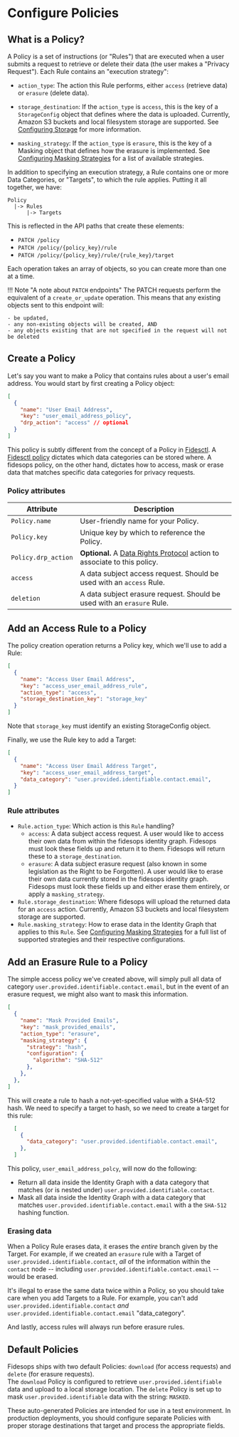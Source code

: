 # Configure Policies

## What is a Policy?

A Policy is a set of instructions (or "Rules") that are executed when a user submits a request to retrieve or delete their data (the user makes a "Privacy Request"). Each Rule contains an "execution strategy":

* `action_type`: The action this Rule performs, either `access` (retrieve data) or `erasure` (delete data).

* `storage_destination`: If the `action_type` is `access`, this is the key of a `StorageConfig` object that defines where the data is uploaded.  Currently, Amazon S3 buckets and local filesystem storage are supported. See [Configuring Storage](storage.md) for more information.

* `masking_strategy`: If the `action_type` is `erasure`, this is the key of a Masking object that defines how the erasure is implemented. See [Configuring Masking Strategies](masking_strategies.md) for a list of available strategies. 

In addition to specifying an execution strategy, a Rule contains one or more Data Categories, or "Targets", to which the rule applies. Putting it all together, we have:
```
Policy
  |-> Rules
      |-> Targets
```

This is reflected in the API paths that create these elements:

* `PATCH /policy`
* `PATCH /policy/{policy_key}/rule`
* `PATCH /policy/{policy_key}/rule/{rule_key}/target`

Each operation takes an array of objects, so you can create more than one at a time. 

!!! Note "A note about `PATCH` endpoints"
    The PATCH requests perform the equivalent of a `create_or_update` operation. This means that any existing objects sent to this endpoint will:

    - be updated,
    - any non-existing objects will be created, AND
    - any objects existing that are not specified in the request will not be deleted


## Create a Policy

Let's say you want to make a Policy that contains rules about a user's email address. You would start by first creating a Policy object:

```json title="<code>PATCH /api/v1/policy</code>"
[
  {
    "name": "User Email Address",
    "key": "user_email_address_policy",
    "drp_action": "access" // optional
  }
]
```
This policy is subtly different from the concept of a Policy in [Fidesctl](https://github.com/ethyca/fides). A [Fidesctl policy](https://ethyca.github.io/fides/language/resources/policy/) dictates which data categories can be stored where. A fidesops policy, on the other hand, dictates how to access, mask or erase data that matches specific data categories for privacy requests.

### Policy attributes
| Attribute | Description |
|---|---|
| `Policy.name` | User-friendly name for your Policy. |
| `Policy.key` | Unique key by which to reference the Policy. |
| `Policy.drp_action` | <b>Optional.</b> A [Data Rights Protocol](./data_rights_protocol.md) action to associate to this policy. |
| `access` | A data subject access request. Should be used with an `access` Rule. |
| `deletion` | A data subject erasure request. Should be used with an `erasure` Rule. |

## Add an Access Rule to a Policy
The policy creation operation returns a Policy key, which we'll use to add a Rule:

```json title="<code>PATCH /api/v1/policy/{policy_key}/rule</code>"
[
  {
    "name": "Access User Email Address",
    "key": "access_user_email_address_rule",
    "action_type": "access",
    "storage_destination_key": "storage_key"
  }
]
```

Note that `storage_key` must identify an existing StorageConfig object.

Finally, we use the Rule key to add a Target:

```json title="<code>PATCH /api/v1/policy/{policy_key}/rule/{rule_key}/target</code>"
[
  {
    "name": "Access User Email Address Target",
    "key": "access_user_email_address_target",
    "data_category": "user.provided.identifiable.contact.email",
  }
]
```

### Rule attributes
- `Rule.action_type`: Which action is this `Rule` handling?
  - `access`: A data subject access request. A user would like to access their own data from within the fidesops identity graph. Fidesops must look these fields up and return it to them. Fidesops will return these to a `storage_destination`.
  - `erasure`: A data subject erasure request (also known in some legislation as the Right to be Forgotten). A user would like to erase their own data currently stored in the fidesops identity graph. Fidesops must look these fields up and either erase them entirely, or apply a `masking_strategy`.
- `Rule.storage_destination`: Where fidesops will upload the returned data for an `access` action. Currently, Amazon S3 buckets and local filesystem storage are supported.
- `Rule.masking_strategy`: How to erase data in the Identity Graph that applies to this `Rule`. See [Configuring Masking Strategies](masking_strategies.md) for a full list of supported strategies and their respective configurations.

## Add an Erasure Rule to a Policy
The simple access policy we've created above, will simply pull all data of category `user.provided.identifiable.contact.email`, but in the event of an erasure request, we might also want to mask this information. 

```json title="<code>PATCH /api/v1/policy/{policy_key}/rule</code>"
[
  {
    "name": "Mask Provided Emails",
    "key": "mask_provided_emails",
    "action_type": "erasure",
    "masking_strategy": {
      "strategy": "hash",
      "configuration": {
        "algorithm": "SHA-512"
      },
    },
  },
]
```
This will create a rule to hash a not-yet-specified value with a SHA-512 hash. We need to specify a target to hash, so we need to create a target for this rule:

```json title="<code>PATCH api/v1/policy/{policy_key}/rule/{rule_key}</code>"
  [
    {
      "data_category": "user.provided.identifiable.contact.email",
    },
  ]
```

This policy, `user_email_address_polcy`, will now do the following:
- Return all data inside the Identity Graph with a data category that matches (or is nested under) `user.provided.identifiable.contact`.
- Mask all data inside the Identity Graph with a data category that matches `user.provided.identifiable.contact.email` with a the `SHA-512` hashing function.

### Erasing data

When a Policy Rule erases data, it erases the _entire_ branch given by the Target. For example, if we created an `erasure` rule with a Target of `user.provided.identifiable.contact`, _all_ of the information within the `contact` node -- including `user.provided.identifiable.contact.email` -- would be erased.

It's illegal to erase the same data twice within a Policy, so you should take care when you add Targets to a Rule. For example, you can't add `user.provided.identifiable.contact` _and_ `user.provided.identifiable.contact.email`
"data_category". 

And lastly, access rules will always run before erasure rules. 

## Default Policies

Fidesops ships with two default Policies: `download` (for access requests) and `delete` (for erasure requests).  
The `download` Policy is configured to retrieve `user.provided.identifiable` data and upload to a local storage location.
The `delete` Policy is set up to mask `user.provided.identifiable` data with the string: `MASKED`.  

These auto-generated Policies are intended for use in a test environment. In production deployments, you should configure separate Policies with proper storage destinations that target and process the appropriate fields.
